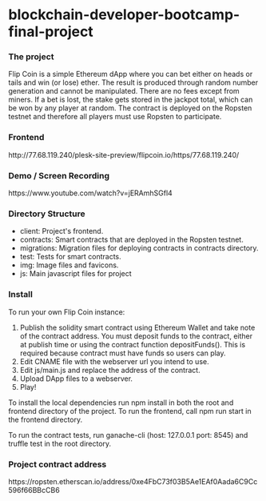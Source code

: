 # blockchain-developer-bootcamp-final-project

<h3>The project</h3>
Flip Coin is a simple Ethereum dApp where you can bet either on heads or tails and win (or lose) ether.
The result is produced through random number generation and cannot be manipulated.
There are no fees except from miners. 
If a bet is lost, the stake gets stored in the jackpot total, which can be won by any player at random.
The contract is deployed on the Ropsten testnet and therefore all players must use Ropsten to participate.

<h3>Frontend</h3>
http://77.68.119.240/plesk-site-preview/flipcoin.io/https/77.68.119.240/

<h3>Demo / Screen Recording</h3>
https://www.youtube.com/watch?v=jERAmhSGfl4

<h3>Directory Structure</h3>
<ul>
  <li>client: Project's frontend.</li>
<li>contracts: Smart contracts that are deployed in the Ropsten testnet.</li>
<li>migrations: Migration files for deploying contracts in contracts directory.</li>
<li>test: Tests for smart contracts.</li>
  <li>img: Image files and favicons.</li>
  <li>js: Main javascript files for project</li>
  </ul>

<h3>Install</h3>
To run your own Flip Coin instance:

<ol>
  <li>Publish the solidity smart contract using Ethereum Wallet and take note of the contract address. You must deposit funds to the contract, either at publish time or using the contract function depositFunds(). This is required because contract must have funds so users can play.</li>

  <li>Edit CNAME file with the webserver url you intend to use.</li>

  <li>Edit js/main.js and replace the address of the contract.</li>

  <li>Upload DApp files to a webserver. </li>
  <li>Play!</li>
  </ol>

To install the local dependencies run npm install in both the root and frontend directory of the project. To run the frontend, call npm run start in the frontend directory.

To run the contract tests, run ganache-cli (host: 127.0.0.1 port: 8545) and truffle test in the root directory.
  
  <h3>Project contract address</h3>
  https://ropsten.etherscan.io/address/0xe4FbC73f03B5Ae1EAf0Aada6C9Cc596f66BBcCB6

